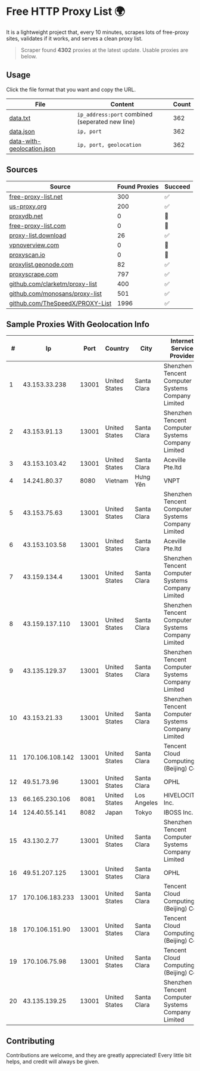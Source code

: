 
# Free HTTP Proxy List 🌍

It is a lightweight project that, every 10 minutes, scrapes lots of free-proxy sites, validates if it works, and serves a clean proxy list.


> Scraper found **4302** proxies at the latest update. Usable proxies are below.

## Usage

Click the file format that you want and copy the URL.


|File|Content|Count|
|----|-------|-----|
|[data.txt](https://raw.githubusercontent.com/themiralay/Proxy-List-World/master/data.txt)|`ip_address:port` combined (seperated new line)|362|
|[data.json](https://raw.githubusercontent.com/themiralay/Proxy-List-World/master/data.json)|`ip, port`|362|
|[data-with-geolocation.json](https://raw.githubusercontent.com/themiralay/Proxy-List-World/master/data-with-geolocation.json)|`ip, port, geolocation`|362|

## Sources

|Source|Found Proxies|Succeed|
|------|-------------|-------|
|[free-proxy-list.net](https://free-proxy-list.net)|300|✅|
|[us-proxy.org](https://www.us-proxy.org)|200|✅|
|[proxydb.net](http://proxydb.net)|0|🚫|
|[free-proxy-list.com](https://free-proxy-list.com/?page=&port=&type%5B%5D=http&type%5B%5D=https&up_time=0&search=Search)|0|🚫|
|[proxy-list.download](https://www.proxy-list.download/HTTP)|26|✅|
|[vpnoverview.com](https://vpnoverview.com/privacy/anonymous-browsing/free-proxy-servers)|0|🚫|
|[proxyscan.io](https://www.proxyscan.io)|0|🚫|
|[proxylist.geonode.com](https://proxylist.geonode.com/api/proxy-list?limit=300&page=1&sort_by=lastChecked&sort_type=desc&protocols=http,https)|82|✅|
|[proxyscrape.com](https://api.proxyscrape.com/v2/?request=displayproxies&protocol=http&timeout=10000&country=all&ssl=all&anonymity=all)|797|✅|
|[github.com/clarketm/proxy-list](https://raw.githubusercontent.com/clarketm/proxy-list/master/proxy-list-raw.txt)|400|✅|
|[github.com/monosans/proxy-list](https://raw.githubusercontent.com/monosans/proxy-list/main/proxies/http.txt)|501|✅|
|[github.com/TheSpeedX/PROXY-List](https://raw.githubusercontent.com/TheSpeedX/PROXY-List/master/http.txt)|1996|✅|


## Sample Proxies With Geolocation Info

|#|Ip|Port|Country|City|Internet Service Provider|
|-|--|----|-------|----|-------------------------|
|1|43.153.33.238|13001|United States|Santa Clara|Shenzhen Tencent Computer Systems Company Limited|
|2|43.153.91.13|13001|United States|Santa Clara|Shenzhen Tencent Computer Systems Company Limited|
|3|43.153.103.42|13001|United States|Santa Clara|Aceville Pte.ltd|
|4|14.241.80.37|8080|Vietnam|Hưng Yên|VNPT|
|5|43.153.75.63|13001|United States|Santa Clara|Shenzhen Tencent Computer Systems Company Limited|
|6|43.153.103.58|13001|United States|Santa Clara|Aceville Pte.ltd|
|7|43.159.134.4|13001|United States|Santa Clara|Shenzhen Tencent Computer Systems Company Limited|
|8|43.159.137.110|13001|United States|Santa Clara|Shenzhen Tencent Computer Systems Company Limited|
|9|43.135.129.37|13001|United States|Santa Clara|Shenzhen Tencent Computer Systems Company Limited|
|10|43.153.21.33|13001|United States|Santa Clara|Shenzhen Tencent Computer Systems Company Limited|
|11|170.106.108.142|13001|United States|Santa Clara|Tencent Cloud Computing (Beijing) Co|
|12|49.51.73.96|13001|United States|Santa Clara|OPHL|
|13|66.165.230.106|8081|United States|Los Angeles|HIVELOCITY, Inc.|
|14|124.40.55.141|8082|Japan|Tokyo|IBOSS Inc.|
|15|43.130.2.77|13001|United States|Santa Clara|Shenzhen Tencent Computer Systems Company Limited|
|16|49.51.207.125|13001|United States|Santa Clara|OPHL|
|17|170.106.183.233|13001|United States|Santa Clara|Tencent Cloud Computing (Beijing) Co|
|18|170.106.151.90|13001|United States|Santa Clara|Tencent Cloud Computing (Beijing) Co|
|19|170.106.75.98|13001|United States|Santa Clara|Tencent Cloud Computing (Beijing) Co|
|20|43.135.139.25|13001|United States|Santa Clara|Shenzhen Tencent Computer Systems Company Limited|



## Contributing

Contributions are welcome, and they are greatly appreciated! Every
little bit helps, and credit will always be given.

